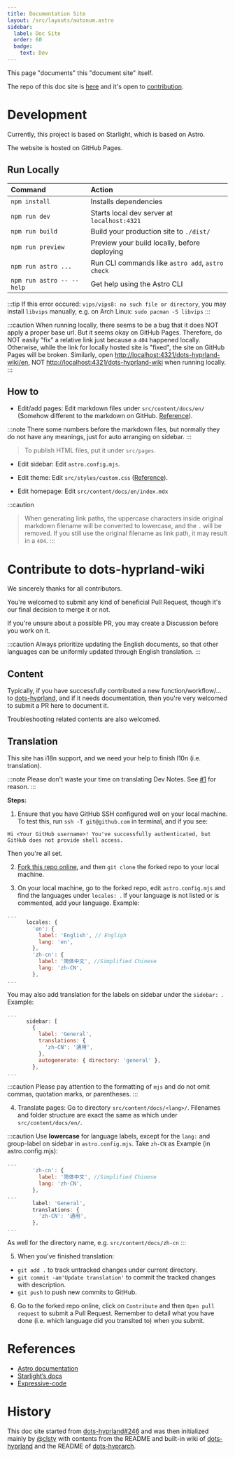 ```yaml
---
title: Documentation Site
layout: /src/layouts/autonum.astro
sidebar:
  label: Doc Site
  order: 60
  badge:
    text: Dev
---
```


This page "documents" this "document site" itself.

The repo of this doc site is [here](https://github.com/end-4/dots-hyprland-wiki) and it's open to [contribution](#contribute-to-dots-hyprland-wiki).

# Development

Currently, this project is based on Starlight, which is based on Astro.

The website is hosted on GitHub Pages.

## Run Locally

| Command                   | Action                                           |
| :------------------------ | :----------------------------------------------- |
| `npm install`             | Installs dependencies                            |
| `npm run dev`             | Starts local dev server at `localhost:4321`      |
| `npm run build`           | Build your production site to `./dist/`          |
| `npm run preview`         | Preview your build locally, before deploying     |
| `npm run astro ...`       | Run CLI commands like `astro add`, `astro check` |
| `npm run astro -- --help` | Get help using the Astro CLI                     |

:::tip
If this error occured: `vips/vips8: no such file or directory`, you may install `libvips` manually, e.g. on Arch Linux: `sudo pacman -S libvips`
:::

:::caution
When running locally, there seems to be a bug that it does NOT apply a proper base url. But it seems okay on GitHub Pages.
Therefore, do NOT easily "fix" a relative link just because a `404` happened locally. Otherwise, while the link for locally hosted site is "fixed", the site on GitHub Pages will be broken.
Similarly, open <http://localhost:4321/dots-hyprland-wiki/en>, NOT <http://localhost:4321/dots-hyprland-wiki> when running locally.
:::

## How to

- Edit/add pages: Edit markdown files under `src/content/docs/en/` (Somehow different to the markdown on GitHub. [Reference](https://starlight.astro.build/guides/authoring-content)).

:::note
There some numbers before the markdown files, but normally they do not have any meanings, just for auto arranging on sidebar.
:::

> To publish HTML files, put it under `src/pages`.

- Edit sidebar: Edit `astro.config.mjs`.

- Edit theme: Edit `src/styles/custom.css` ([Reference](https://starlight.astro.build/guides/css-and-tailwind/)).

- Edit homepage: Edit `src/content/docs/en/index.mdx`

:::caution
> When generating link paths, the uppercase characters inside original markdown filename will be converted to lowercase, and the `.` will be removed. If you still use the original filename as link path, it may result in a `404`.
:::

# Contribute to dots-hyprland-wiki
We sincerely thanks for all contributors.

You're welcomed to submit any kind of beneficial Pull Request, though it's our final decision to merge it or not.

If you're unsure about a possible PR, you may create a Discussion before you work on it.

:::caution
Always prioritize updating the English documents,
so that other languages can be uniformly updated through English translation.
:::

## Content
Typically, if you have successfully contributed a new function/workflow/... to [dots-hyprland](https://github.com/end-4/dots-hyprland),
and if it needs documentation, then you're very welcomed to submit a PR here to document it.

Troubleshooting related contents are also welcomed.

## Translation

This site has i18n support, and we need your help to finish l10n (i.e. translation).

:::note
Please don't waste your time on translating Dev Notes. See [#1](https://github.com/end-4/dots-hyprland-wiki/issues/1#issuecomment-1938696111) for reason.
:::

**Steps:**

1. Ensure that you have GitHub SSH configured well on your local machine.
To test this, run `ssh -T git@github.com` in terminal, and if you see:
```plain
Hi <Your GitHub username>! You've successfully authenticated, but GitHub does not provide shell access.
```
Then you're all set.

2. [Fork this repo online](https://github.com/end-4/dots-hyprland-wiki/fork), and then `git clone` the forked repo to your local machine.

3. On your local machine, go to the forked repo, edit `astro.config.mjs` and find the languages under `locales: `.
If your language is not listed or is commented, add your language.
Example:
```js title="astro.config.mjs" ins={7-10}
...
      locales: {
        'en': {
          label: 'English', // Engligh
          lang: 'en',
        },
        'zh-cn': {
          label: '简体中文', //Simplified Chinese
          lang: 'zh-CN',
        },
...
```
You may also add translation for the labels on sidebar under the `sidebar: `.
Example:
```js title="astro.config.mjs" ins={6}
...
      sidebar: [
        {
          label: 'General',
          translations: {
            'zh-CN': '通用',
          },
          autogenerate: { directory: 'general' },
        },
...
```
:::caution
Please pay attention to the formatting of `mjs` and do not omit commas, quotation marks, or parentheses.
:::

4. Translate pages: Go to directory `src/content/docs/<lang>/`.
Filenames and folder structure are exact the same as which under `src/content/docs/en/`.

:::caution
Use **lowercase** for language labels, except for the `lang:` and group-label on sidebar in `astro.config.mjs`.
Take `zh-CN` as Example (in astro.config.mjs):
```js title="astro.config.mjs" {2,4,9}
...
        'zh-cn': {
          label: '简体中文', //Simplified Chinese
          lang: 'zh-CN',
        },
...
        label: 'General',
        translations: {
          'zh-CN': '通用',
        },
...
```
As well for the directory name, e.g. `src/content/docs/zh-cn`
:::

5. When you've finished translation:
  - `git add .` to track untracked changes under current directory.
  - `git commit -am'Update translation'` to commit the tracked changes with description.
  - `git push` to push new commits to GitHub.
6. Go to the forked repo online, click on `Contribute` and then `Open pull request` to submit a Pull Request.
Remember to detail what you have done (i.e. which language did you translted to) when you submit.

# References

- [Astro documentation](https://docs.astro.build)
- [Starlight’s docs](https://starlight.astro.build/)
- [Expressive-code](https://expressive-code.com/)

# History
This doc site started from [dots-hyprland#246](https://github.com/end-4/dots-hyprland/issues/246) and was then initialized mainly by [@clsty](https://github.com/clsty) with contents from the README and built-in wiki of [dots-hyprland](https://github.com/end-4/dots-hyprland) and the README of [dots-hyprarch](https://github.com/clsty/dots-hyprarch).
